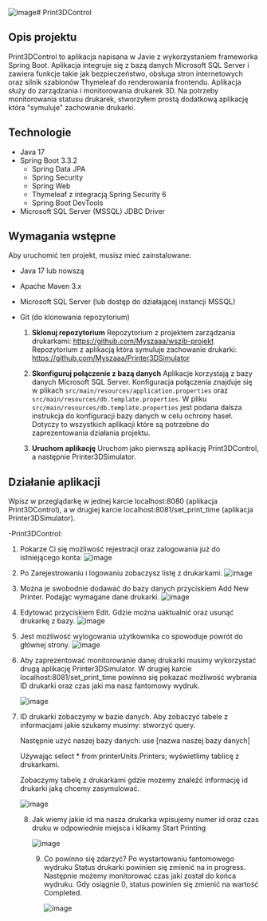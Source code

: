 ![image](https://github.com/user-attachments/assets/be3aa880-4f1f-489b-b18b-342a8b8fe913)# Print3DControl

## Opis projektu

Print3DControl to aplikacja napisana w Javie z wykorzystaniem frameworka Spring Boot. 
Aplikacja integruje się z bazą danych Microsoft SQL Server i zawiera funkcje takie jak bezpieczeństwo, obsługa stron internetowych oraz silnik szablonów Thymeleaf do renderowania frontendu. 
Aplikacja służy do zarządzania i monitorowania drukarek 3D.
Na potrzeby monitorowania statusu drukarek, stworzyłem prostą dodatkową aplikację która "symuluje" zachowanie drukarki. 

## Technologie

- Java 17
- Spring Boot 3.3.2
  - Spring Data JPA
  - Spring Security
  - Spring Web
  - Thymeleaf z integracją Spring Security 6
  - Spring Boot DevTools
- Microsoft SQL Server (MSSQL) JDBC Driver

## Wymagania wstępne

Aby uruchomić ten projekt, musisz mieć zainstalowane:

- Java 17 lub nowszą
- Apache Maven 3.x
- Microsoft SQL Server (lub dostęp do działającej instancji MSSQL)
- Git (do klonowania repozytorium)

  1. **Sklonuj repozytorium**
       Repozytorium z projektem zarządzania drukarkami: https://github.com/Myszaaa/wszib-projekt
       Repozytorium z aplikacją która symuluje zachowanie drukarki: https://github.com/Myszaaa/Printer3DSimulator
     
  3. **Skonfiguruj połączenie z bazą danych**
       Aplikacje korzystają z bazy danych Microsoft SQL Server. Konfiguracja połączenia znajduje się w plikach `src/main/resources/application.properties` oraz `src/main/resources/db.template.properties`.
       W pliku `src/main/resources/db.template.properties` jest podana dalsza instrukcja do konfiguracji bazy danych w celu ochrony haseł. Dotyczy to wszystkich aplikacji które są potrzebne do zaprezentowania działania projektu.

  4. **Uruchom aplikację**
        Uruchom jako pierwszą aplikację Print3DControl, a następnie Printer3DSimulator.
     
## Działanie aplikacji
  Wpisz w przeglądarkę w jednej karcie localhost:8080 (aplikacja Print3DControl), a w drugiej karcie localhost:8081/set_print_time (aplikacja Printer3DSimulator).
  
  -Print3DControl:
  
  1. Pokarze Ci się możliwość rejestracji oraz zalogowania już do istniejącego konta:
    ![image](https://github.com/user-attachments/assets/2f681e64-8aaf-4f34-960e-9053676c7e1a)

  2. Po Zarejestrowaniu i logowaniu zobaczysz listę z drukarkami. 
  ![image](https://github.com/user-attachments/assets/fbc84ea6-309e-4e9d-b591-cd541ff02be0)

  3. Można je swobodnie dodawać do bazy danych przyciskiem Add New Printer. Podając wymagane dane drukarki.
  ![image](https://github.com/user-attachments/assets/83de9531-32da-4b96-a5a7-cb7d4e0519d6)

  4. Edytować przyciskiem Edit. Gdzie można uaktualnić oraz usunąć drukarkę z bazy. 
  ![image](https://github.com/user-attachments/assets/41d86609-ec3d-4001-b53c-c34b1e3d8f6c)

  5. Jest możliwość wylogowania użytkownika co spowoduje powrót do głównej strony.
  ![image](https://github.com/user-attachments/assets/3e6614e8-c416-4139-acd4-36c8c3381475)

  6. Aby zaprezentować monitorowanie danej drukarki musimy wykorzystać drugą aplikację Printer3DSimulator.
     W drugiej karcie localhost:8081/set_print_time powinno się pokazać możliwość wybrania ID drukarki oraz czas jaki ma nasz fantomowy wydruk.
     
       ![image](https://github.com/user-attachments/assets/093aa331-c075-4adf-af6b-f5f54e935d05)

  7. ID drukarki zobaczymy w bazie danych.
     Aby zobaczyć tabele z informacjami jakie szukamy musimy: stworzyć query.
     
     Następnie użyć naszej bazy danych: use [nazwa naszej bazy danych]
     
     Używając select * from printerUnits.Printers; wyświetlimy tablicę z drukarkami.
     
     Zobaczymy tabelę z drukarkami gdzie mozemy znaleźć informację id drukarki jaką chcemy zasymulować.
     
     ![image](https://github.com/user-attachments/assets/9edd2f86-fa87-4397-8cb2-e2f1c39dcf32)

     8. Jak wiemy jakie id ma nasza drukarka wpisujemy numer id oraz czas druku w odpowiednie miejsca i klikamy Start Printing
    
        ![image](https://github.com/user-attachments/assets/dea7ea74-7363-4e61-8788-b90def0d3abe)

        9. Co powinno się zdarzyć?
            Po wystartowaniu fantomowego wydruku Status drukarki powinien się zmienić na in progress. Następnie możemy monitorować czas jaki został do końca wydruku. Gdy osiągnie 0, status powinien się zmienić na wartość Completed.
           
            ![image](https://github.com/user-attachments/assets/44209912-1fc9-403b-875d-183ca69ce6e7)

            

     





     
